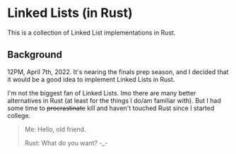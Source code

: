 # Linked Lists (in Rust)
This is a collection of Linked List implementations in Rust.

## Background
12PM, April 7th, 2022. It's nearing the finals prep season, and I decided that it would be a good idea to implement Linked Lists in Rust. 

I'm not the biggest fan of Linked Lists. Imo there are many better alternatives in Rust (at least for the things I do/am familiar with). But I had some time to ~~procrastinate~~ kill and haven't touched Rust since I started college. 

> Me: Hello, old friend.
> 
> Rust: What do you want? -_-